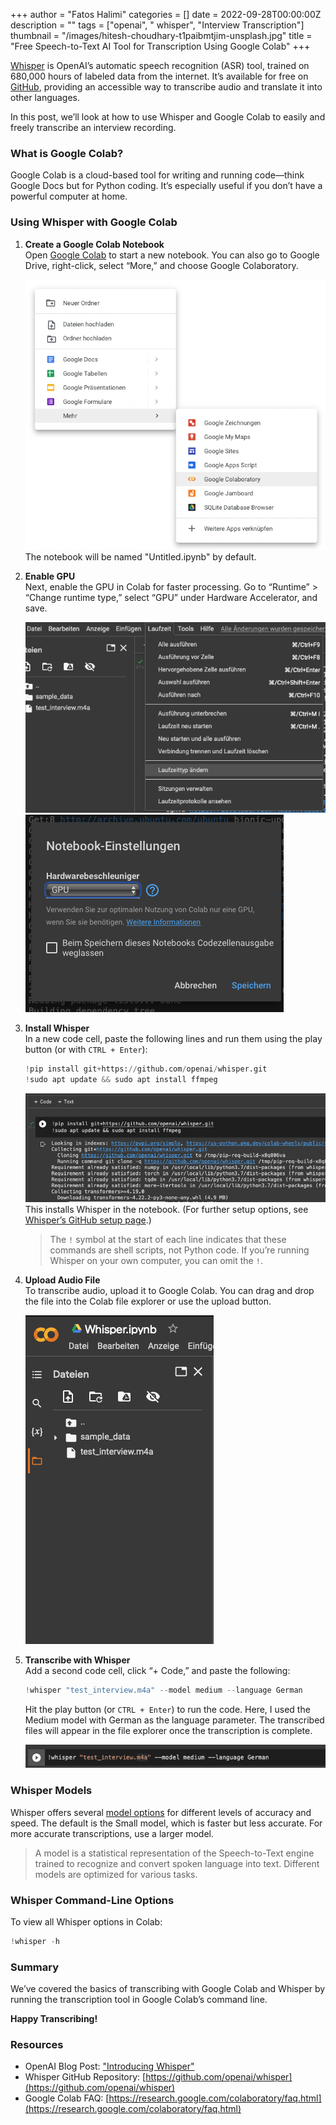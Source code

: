 +++
author = "Fatos Halimi"
categories = []
date = 2022-09-28T00:00:00Z
description = ""
tags = ["openai", " whisper", "Interview Transcription"]
thumbnail = "/images/hitesh-choudhary-t1paibmtjim-unsplash.jpg"
title = "Free Speech-to-Text AI Tool for Transcription Using Google Colab"
+++

[Whisper](https://github.com/openai/whisper) is OpenAI’s automatic speech recognition (ASR) tool, trained on 680,000 hours of labeled data from the internet. It’s available for free on [GitHub](https://github.com/openai/whisper), providing an accessible way to transcribe audio and translate it into other languages.

In this post, we’ll look at how to use Whisper and Google Colab to easily and freely transcribe an interview recording.

### What is Google Colab?

Google Colab is a cloud-based tool for writing and running code—think Google Docs but for Python coding. It’s especially useful if you don’t have a powerful computer at home.

### Using Whisper with Google Colab

1. **Create a Google Colab Notebook**  
   Open [Google Colab](https://colab.research.google.com/#create=true) to start a new notebook. You can also go to Google Drive, right-click, select “More,” and choose Google Colaboratory.

   ![](/images/Google_Drive_Collab.png)  
   The notebook will be named "Untitled.ipynb" by default.

2. **Enable GPU**  
   Next, enable the GPU in Colab for faster processing. Go to “Runtime” > “Change runtime type,” select “GPU” under Hardware Accelerator, and save.

   ![](/images/Google_Collab_Runtime.png)![](/images/Google_Collab_GPU.png)

3. **Install Whisper**  
   In a new code cell, paste the following lines and run them using the play button (or with `CTRL + Enter`):

   ```python
   !pip install git+https://github.com/openai/whisper.git 
   !sudo apt update && sudo apt install ffmpeg
   ```

   ![](/images/Google_Collab_whisper_install.png)  
   This installs Whisper in the notebook. (For further setup options, see [Whisper’s GitHub setup page](https://github.com/openai/whisper#setup).)

   > The `!` symbol at the start of each line indicates that these commands are shell scripts, not Python code. If you’re running Whisper on your own computer, you can omit the `!`.

4. **Upload Audio File**  
   To transcribe audio, upload it to Google Colab. You can drag and drop the file into the Colab file explorer or use the upload button.

   ![](/images/Google_Collab_File_Upload.png)

5. **Transcribe with Whisper**  
   Add a second code cell, click “+ Code,” and paste the following:

   ```python
   !whisper "test_interview.m4a" --model medium --language German
   ```

   Hit the play button (or `CTRL + Enter`) to run the code. Here, I used the Medium model with German as the language parameter. The transcribed files will appear in the file explorer once the transcription is complete.

   ![](/images/Google_Collab_whisper.png)

### Whisper Models

Whisper offers several [model options](https://github.com/openai/whisper#available-models-and-languages) for different levels of accuracy and speed. The default is the Small model, which is faster but less accurate. For more accurate transcriptions, use a larger model.

> A model is a statistical representation of the Speech-to-Text engine trained to recognize and convert spoken language into text. Different models are optimized for various tasks.

### Whisper Command-Line Options

To view all Whisper options in Colab:

   ```python
   !whisper -h
   ```

### Summary

We’ve covered the basics of transcribing with Google Colab and Whisper by running the transcription tool in Google Colab’s command line.

**Happy Transcribing!**

### Resources

- OpenAI Blog Post: ["Introducing Whisper"](https://openai.com/blog/whisper/)
- Whisper GitHub Repository: [https://github.com/openai/whisper](https://github.com/openai/whisper)
- Google Colab FAQ: [https://research.google.com/colaboratory/faq.html](https://research.google.com/colaboratory/faq.html)
